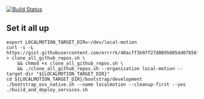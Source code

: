 [![Build Status](https://travis-ci.org/local-motion/bootstrap.svg?branch=master)](https://travis-ci.org/local-motion/bootstrap)

## Set it all up

```
export LOCALMOTION_TARGET_DIR=~/dev/local-motion
curl -s -L https://gist.githubusercontent.com/errrrk/40acff3b97f27d08958054d07b56fd02/raw/c443b27993303d47139ca3bf51d99c7ae77fb43a/clone_all_github_repos.sh > clone_all_github_repos.sh \
    && chmod +x clone_all_github_repos.sh \
    && ./clone_all_github_repos.sh --organization local-motion --target-dir "${LOCALMOTION_TARGET_DIR}"
cd ${LOCALMOTION_TARGET_DIR}/bootstrap/development
./bootstrap_osx_native.sh --name localmotion --cleanup-first --yes
./build_and_deploy_services.sh
```
